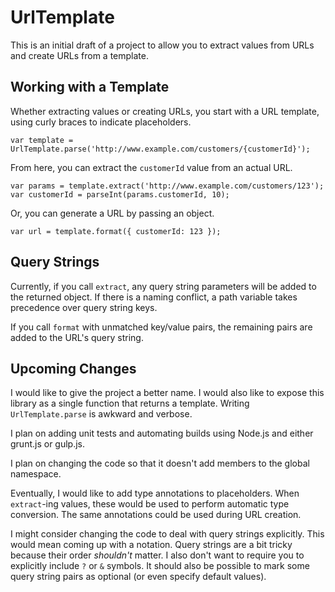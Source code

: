 # UrlTemplate

This is an initial draft of a project to allow you to extract values from URLs and create URLs from a template.

## Working with a Template
Whether extracting values or creating URLs, you start with a URL template, using curly braces to indicate placeholders.

    var template = UrlTemplate.parse('http://www.example.com/customers/{customerId}');
	
From here, you can extract the `customerId` value from an actual URL.

	var params = template.extract('http://www.example.com/customers/123');
	var customerId = parseInt(params.customerId, 10);
	
Or, you can generate a URL by passing an object.

	var url = template.format({ customerId: 123 });
	
## Query Strings
Currently, if you call `extract`, any query string parameters will be added to the returned object. If there is a naming conflict, a path variable takes precedence over query string keys.

If you call `format` with unmatched key/value pairs, the remaining pairs are added to the URL's query string.

## Upcoming Changes
I would like to give the project a better name. I would also like to expose this library as a single function that returns a template. Writing `UrlTemplate.parse` is awkward and verbose.

I plan on adding unit tests and automating builds using Node.js and either grunt.js or gulp.js.

I plan on changing the code so that it doesn't add members to the global namespace.

Eventually, I would like to add type annotations to placeholders. When `extract`-ing values, these would be used to perform automatic type conversion. The same annotations could be used during URL creation.

I might consider changing the code to deal with query strings explicitly. This would mean coming up with a notation. Query strings are a bit tricky because their order _shouldn't_ matter. I also don't want to require you to explicitly include `?` or `&` symbols. It should also be possible to mark some query string pairs as optional (or even specify default values).